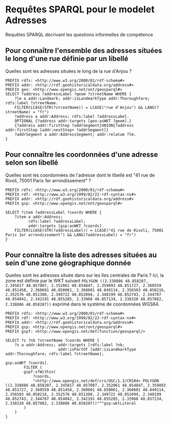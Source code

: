 # Requêtes SPARQL pour le modelet Adresses

Requêtes SPARQL décrivant les questions informelles de compétence

## Pour connaître l'ensemble des adresses situées le long d'une rue définie par un libellé

Quelles sont les adresses situées le long de la rue d'Anjou ?
```sparql
PREFIX rdfs: <http://www.w3.org/2000/01/rdf-schema#>
PREFIX addr: <http://rdf.geohistoricaldata.org/address#>
PREFIX geo: <http://www.opengis.net/ont/geosparql#>
SELECT ?address ?addressLabel ?geom ?streetName WHERE {
    ?lm a addr:Landmark; addr:isLandmarkType addr:Thoroughfare; rdfs:label ?streetName.
    FILTER(LCASE(STR(?streetName)) = LCASE("rue d'Anjou") && LANG(?streetName) = "fr")
    ?address a addr:Address; rdfs:label ?addressLabel.
    OPTIONAL {?address addr:targets [geo:asWKT ?geom].}
    {?address addr:firstStep ?addrSegment}UNION{?address addr:firstStep [addr:nextStep+ ?addrSegment]}
    ?addrSegment a addr:AddressSegment; addr:relatum ?lm.
}
```

## Pour connaître les coordonnées d'une adresse selon son libellé

Quelles sont les coordonnées de l'adresse dont le libellé est "41 rue de Rivoli, 75001 Paris 1er arrondissement" ?

```sparql
PREFIX rdfs: <http://www.w3.org/2000/01/rdf-schema#>
PREFIX rdf: <http://www.w3.org/1999/02/22-rdf-syntax-ns#>
PREFIX addr: <http://rdf.geohistoricaldata.org/address#>
PREFIX gsp: <http://www.opengis.net/ont/geosparql#>

SELECT ?item ?addressLabel ?coords WHERE {
    ?item a addr:Address;
          rdfs:label ?addressLabel; 
          addr:targets [gsp:asWKT ?coords].
    FILTER(LCASE(STR(?addressLabel)) = LCASE("41 rue de Rivoli, 75001 Paris 1er arrondissement") && LANG(?addressLabel) = "fr")
}
```

## Pour connaître la liste des adresses situées au sein d'une zone géographique donnée

Quelles sont les adresses située dans sur les îles centrales de Paris ?
Ici, la zone est définie par le WKT suivant `POLYGON ((2.338886 48.858207, 2.345817 48.857007, 2.352061 48.854847, 2.359893 48.851727, 2.360559 48.851458, 2.360601 48.850061, 2.360601 48.849114, 2.356503 48.850216, 2.352576 48.851388, 2.349722 48.852094, 2.348199 48.852743, 2.344787 48.854042, 2.342191 48.855285, 2.33968 48.857134, 2.338328 48.857882, 2.338886 48.858207))` exprimé dans le système de coordonnées WGS84.

```sparql
PREFIX rdfs: <http://www.w3.org/2000/01/rdf-schema#>
PREFIX rdf: <http://www.w3.org/1999/02/22-rdf-syntax-ns#>
PREFIX addr: <http://rdf.geohistoricaldata.org/address#>
PREFIX gsp: <http://www.opengis.net/ont/geosparql#>
PREFIX gspf: <http://www.opengis.net/def/function/geosparql/>

SELECT ?s ?nb ?streetName ?coords WHERE {
    ?s a addr:Address; addr:targets [rdfs:label ?nb;
                       addr:isPartOf [addr:isLandmarkType addr:Thoroughfare; rdfs:label ?streetName];
                                                                              gsp:asWKT ?coords].
        FILTER (
        gspf:sfWithin(
            ?coords,
            "<http://www.opengis.net/def/crs/OGC/1.3/CRS84> POLYGON ((2.338886 48.858207, 2.345817 48.857007, 2.352061 48.854847, 2.359893 48.851727, 2.360559 48.851458, 2.360601 48.850061, 2.360601 48.849114, 2.356503 48.850216, 2.352576 48.851388, 2.349722 48.852094, 2.348199 48.852743, 2.344787 48.854042, 2.342191 48.855285, 2.33968 48.857134, 2.338328 48.857882, 2.338886 48.858207))"^^gsp:wktLiteral
        )
    )
}
```
